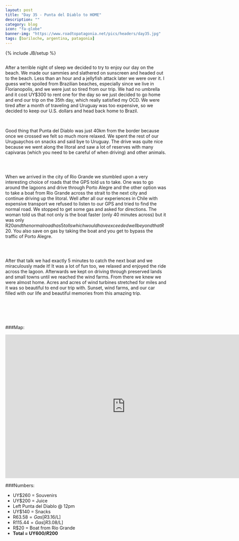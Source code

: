 ```yaml
---
layout: post
title: "Day 35 - Punta del Diablo to HOME"
description: ""
category: blog
icon: "fa-globe"
banner-img: "https://www.roadtopatagonia.net/pics/headers/day35.jpg"
tags: [bariloche, argentina, patagonia]
---
```

{% include JB/setup %}

<figure>
	<a class="fancybox" rel="one"  href="{{ site.pics.days }}/day35/pic04_o.jpg"><img src="{{ site.pics.days }}/day35/pic04.jpg" alt=""></a>
</figure>

After a terrible night of sleep we decided to try to enjoy our day on the beach. We made our sammies and slathered on sunscreen and headed out to the beach. Less than an hour and a jellyfish attack later we were over it. I guess we’re spoiled from Brazilian beaches, especially since we live in Florianopolis, and we were just so tired from our trip. We had no umbrella and it cost UY$300 to rent one for the day so we just decided to go home and end our trip on the 35th day, which really satisfied my OCD.  We were tired after a month of traveling and Uruguay was too expensive, so we decided to keep our U.S. dollars and head back home to Brazil.

<figure class="third">
	<a class="fancybox" rel="two" href="{{ site.pics.days }}/day35/pic01_o.jpg"><img src="{{ site.pics.days }}/day35/pic01_tb.jpg" alt=""></a>
	<a class="fancybox" rel="two" href="{{ site.pics.days }}/day35/pic02_o.jpg"><img src="{{ site.pics.days }}/day35/pic02_tb.jpg" alt=""></a>
	<a class="fancybox" rel="two" href="{{ site.pics.days }}/day35/pic03_o.jpg"><img src="{{ site.pics.days }}/day35/pic03_tb.jpg" alt=""></a>
</figure>

Good thing that Punta del Diablo was just 40km from the border because once we crossed we felt so much more relaxed. We spent the rest of our Uruguaychos on snacks and said bye to Uruguay. The drive was quite nice because we went along the litoral and saw a lot of reserves with many capivaras (which you need to be careful of when driving) and other animals. 

<figure>
	<a class="fancybox" rel="three"  href="{{ site.pics.days }}/day35/pic07_o.jpg"><img src="{{ site.pics.days }}/day35/pic07.jpg" alt=""></a>
</figure>

<figure class="third">
	<a class="fancybox" rel="three" href="{{ site.pics.days }}/day35/pic05_o.jpg"><img src="{{ site.pics.days }}/day35/pic05_tb.jpg" alt=""></a>
	<a class="fancybox" rel="three" href="{{ site.pics.days }}/day35/pic06_o.jpg"><img src="{{ site.pics.days }}/day35/pic06_tb.jpg" alt=""></a>
</figure>

When we arrived in the city of Rio Grande we stumbled upon a very interesting choice of roads that the GPS told us to take. One was to go around the lagoons and drive through Porto Alegre and the other option was to take a boat from Rio Grande across the strait to the next city and continue driving up the litoral. Well after all our experiences in Chile with expensive transport we refused to listen to our GPS and tried to find the normal road. We stopped to get some gas and asked for directions. The woman told us that not only is the boat faster (only 40 minutes across) but it was only R$20 and the normal road has 5 tolls which would have exceeded well beyond that R$20. You also save on gas by taking the boat and you get to bypass the traffic of Porto Alegre.

<figure class="third">
	<a class="fancybox" rel="four" href="{{ site.pics.days }}/day35/pic09_o.jpg"><img src="{{ site.pics.days }}/day35/pic09_tb.jpg" alt=""></a>
	<a class="fancybox" rel="four" href="{{ site.pics.days }}/day35/pic10_o.jpg"><img src="{{ site.pics.days }}/day35/pic10_tb.jpg" alt=""></a>
	<a class="fancybox" rel="four" href="{{ site.pics.days }}/day35/pic11_o.jpg"><img src="{{ site.pics.days }}/day35/pic11_tb.jpg" alt=""></a>
</figure>

<figure>
	<a class="fancybox" rel="four"  href="{{ site.pics.days }}/day35/pic12_o.jpg"><img src="{{ site.pics.days }}/day35/pic12.jpg" alt=""></a>
</figure>


After that talk we had exactly 5 minutes to catch the next boat and we miraculously made it! It was a lot of fun too, we relaxed and enjoyed the ride across the lagoon. Afterwards we kept on driving through preserved lands and small towns until we reached the wind farms. From there we knew we were almost home. Acres and acres of wind turbines stretched for miles and it was so beautiful to end our trip with. Sunset, wind farms, and our car filled with our life and beautiful memories from this amazing trip.

<figure>
	<a class="fancybox" rel="five"  href="{{ site.pics.days }}/day35/pic13_o.jpg"><img src="{{ site.pics.days }}/day35/pic13.jpg" alt=""></a>
</figure>

<figure class="third">
	<a class="fancybox" rel="five" href="{{ site.pics.days }}/day35/pic14_o.jpg"><img src="{{ site.pics.days }}/day35/pic14_tb.jpg" alt=""></a>
	<a class="fancybox" rel="five" href="{{ site.pics.days }}/day35/pic15_o.jpg"><img src="{{ site.pics.days }}/day35/pic15_tb.jpg" alt=""></a>
	<a class="fancybox" rel="five" href="{{ site.pics.days }}/day35/pic16_o.jpg"><img src="{{ site.pics.days }}/day35/pic16_tb.jpg" alt=""></a>
</figure>

<figure class="third">
	<a class="fancybox" rel="five" href="{{ site.pics.days }}/day35/pic17_o.jpg"><img src="{{ site.pics.days }}/day35/pic17_tb.jpg" alt=""></a>
	<a class="fancybox" rel="five" href="{{ site.pics.days }}/day35/pic18_o.jpg"><img src="{{ site.pics.days }}/day35/pic18_tb.jpg" alt=""></a>
	<a class="fancybox" rel="five" href="{{ site.pics.days }}/day35/pic19_o.jpg"><img src="{{ site.pics.days }}/day35/pic19_tb.jpg" alt=""></a>
</figure>


###Map:

<iframe src="https://www.google.com/maps/embed?pb=!1m35!1m12!1m3!1d3509562.4614006933!2d-53.270170002346156!3d-30.79402135401781!2m3!1f0!2f0!3f0!3m2!1i1024!2i768!4f13.1!4m20!1i0!3e0!4m5!1s0x95732d9bf6d89ed7%3A0xd1d3cc04626ecb77!2sPunta+del+Diablo%2C+Uruguay!3m2!1d-34.0458333!2d-53.538888899999996!4m5!1s0x951865ffa4521d01%3A0x16a5ad480a269409!2sOs%C3%B3rio%2C+Rio+Grande+do+Sul%2C+Brazil!3m2!1d-29.919458799999997!2d-50.2244429!4m5!1s0x952749bfe17eb89f%3A0xd3d6e34c9fba2a18!2sFlorian%C3%B3polis%2C+Santa+Catarina%2C+Brazil!3m2!1d-27.594869799999998!2d-48.548219499999995!5e0!3m2!1sen!2s!4v1397329668016" width="750" height="450" frameborder="0" style="border:0">>&nbsp;</iframe>

###Numbers:

* UY$260 = Souvenirs
* UY$200 = Juice
* Left Punta del Diablo @ 12pm
* UY$140 = Snacks
* R$63.58 = Gas [R$3.16/L]
* R$115.44 = Gas [R$3.08/L]
* R$20 = Boat from Rio Grande
* **Total = UY$600 / R$200**

